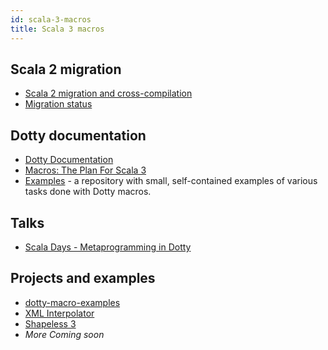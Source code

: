 ```yaml
---
id: scala-3-macros
title: Scala 3 macros
---
```


## Scala 2 migration
 * [Scala 2 migration and cross-compilation][migration]
 * [Migration status][migration-status]

## Dotty documentation
- [Dotty Documentation](https://dotty.epfl.ch/docs/reference/metaprogramming/toc.html)
- [Macros: The Plan For Scala 3](https://www.scala-lang.org/blog/2018/04/30/in-a-nutshell.html)
- [Examples](https://github.com/lampepfl/dotty-macro-examples) - a repository with small, self-contained examples of various tasks done with Dotty macros.

## Talks
* [Scala Days - Metaprogramming in Dotty](https://www.youtube.com/watch?v=ZfDS_gJyPTc)

## Projects and examples
* [dotty-macro-examples](https://github.com/lampepfl/dotty-macro-examples)
* [XML Interpolator](https://github.com/dotty-staging/xml-interpolator/tree/master)
* [Shapeless 3](https://github.com/dotty-staging/shapeless/tree/shapeless-3)
* *More Coming soon*


[contributing]: contributing.md
[best-practices]: best-practices.md
[compiletime]: compiletime.md
[migration]: https://github.com/scalacenter/scala-3-migration-guide/blob/master/docs/macros.md#how-to
[faq]: faq.md
[inline]: tutorial/inline.md
[macros]: tutorial/macros.md
[migration-status]: https://github.com/scalacenter/scala-3-migration-guide/blob/master/docs/macros.md#migration-status
[quotes]: tutorial/quotes.md
[references]: references.md
[tasty]: tutorial/tasty-reflection.md
